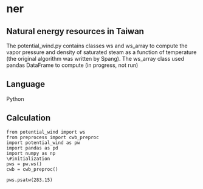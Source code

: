 ner
===

Natural energy resources in Taiwan
----------------------------------

The potential_wind.py contains classes ws and ws_array to compute the vapor pressure and density of saturated
steam as a function of temperature (the original algorithm was written by Spang). The ws_array
class used pandas DataFrame to compute (in progress, not run)


Language
--------

Python


Calculation
-----------


    from potential_wind import ws
    from preprocess import cwb_preproc
    import potential_wind as pw
    import pandas as pd
    import numpy as np
    \#initialization 
    pws = pw.ws()
    cwb = cwb_preproc()

    pws.psatw(283.15) 
    
